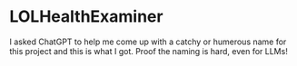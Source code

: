 # LOLHealthExaminer
I asked ChatGPT to help me come up with a catchy or humerous name for this project and this is what I got. Proof the naming is hard, even for LLMs!


